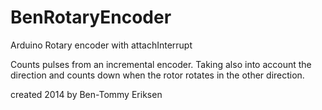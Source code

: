 BenRotaryEncoder
================

Arduino Rotary encoder with attachInterrupt

Counts pulses from an incremental encoder. Taking also into account the 
direction and counts down when the rotor rotates in the other direction.
 
created 2014
by Ben-Tommy Eriksen
